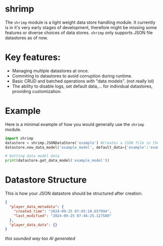# shrimp

The `shrimp` module is a light weight data store handling module.
It currently is in it's very early stages of development, therefore might be missing some features or diverse choices of data stores.
`shrimp` only supports JSON file datastores as of now.

# Key features:
- Managing multiple datastores at once.
- Commiting to datastores to avoid corruption during runtime.
- Basic CRUD and batched operations with "data models". (not really lol)
- The ability to disable logs, set default data,... for individual datastores, providing customization.

# Example
Here is a minimal example of how you would generally use the `shrimp` module.

```python
import shrimp
datastore = shrimp.JSONDataStore('example') #Creates a JSON file in the current working directory with the name "example"
datastore.new_data_model('example_model', default_data={'example':'example'}) #Creates a new data model "example_model"

# Getting data model data
print(datastore.get_data_model('example_model'))
```

# Datastore Structure
This is how your JSON datastore should be structured after creation.

```json
{
  "player_data_metadata": {
    "created_time": "2024-09-25 07:45:10.657994",
    "last_modified": "2024-09-25 07:46:25.127580"
  },
  "player_data_data": {}
}
```

*this sounded way too AI generated*
